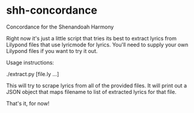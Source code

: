shh-concordance
===============

Concordance for the Shenandoah Harmony

Right now it's just a little script that tries its best to extract lyrics from
Lilypond files that use lyricmode for lyrics. You'll need to supply your own
Lilypond files if you want to try it out.

Usage instructions:

./extract.py [file.ly ...]

This will try to scrape lyrics from all of the provided files. It will print
out a JSON object that maps filename to list of extracted lyrics for that file.

That's it, for now!
